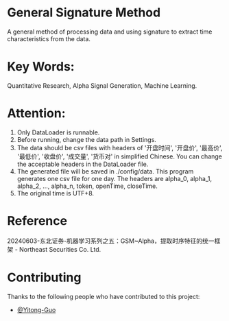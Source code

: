 # General Signature Method
A general method of processing data and using signature to extract time characteristics from the data.
# Key Words:
Quantitative Research, Alpha Signal Generation, Machine Learning.
# Attention:
1. Only DataLoader is runnable.
2. Before running, change the data path in Settings.
3. The data should be csv files with headers of '开盘时间', '开盘价', '最高价', '最低价', '收盘价', '成交量', '货币对' in simplified Chinese.
   You can change the acceptable headers in the DataLoader file.
4. The generated file will be saved in ./config/data. This program generates one csv file for one day. The headers are alpha_0, alpha_1,
   alpha_2, ..., alpha_n, token, openTime, closeTime.
5. The original time is UTF+8.
# Reference
20240603-东北证券-机器学习系列之五：GSM~Alpha，提取时序特征的统一框架 - Northeast Securities Co. Ltd.
# Contributing
Thanks to the following people who have contributed to this project:
- [@Yitong-Guo](https://github.com/Yitong-Guo)
